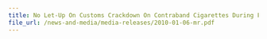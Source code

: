 ```yaml
---
title: No Let-Up On Customs Crackdown On Contraband Cigarettes During Festive Celebrations 
file_url: /news-and-media/media-releases/2010-01-06-mr.pdf
---
```

